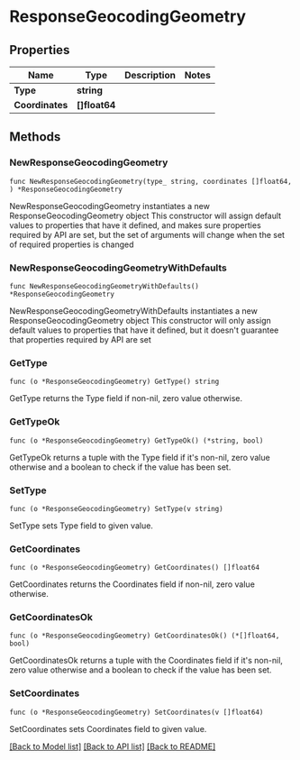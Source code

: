# ResponseGeocodingGeometry

## Properties

Name | Type | Description | Notes
------------ | ------------- | ------------- | -------------
**Type** | **string** |  | 
**Coordinates** | **[]float64** |  | 

## Methods

### NewResponseGeocodingGeometry

`func NewResponseGeocodingGeometry(type_ string, coordinates []float64, ) *ResponseGeocodingGeometry`

NewResponseGeocodingGeometry instantiates a new ResponseGeocodingGeometry object
This constructor will assign default values to properties that have it defined,
and makes sure properties required by API are set, but the set of arguments
will change when the set of required properties is changed

### NewResponseGeocodingGeometryWithDefaults

`func NewResponseGeocodingGeometryWithDefaults() *ResponseGeocodingGeometry`

NewResponseGeocodingGeometryWithDefaults instantiates a new ResponseGeocodingGeometry object
This constructor will only assign default values to properties that have it defined,
but it doesn't guarantee that properties required by API are set

### GetType

`func (o *ResponseGeocodingGeometry) GetType() string`

GetType returns the Type field if non-nil, zero value otherwise.

### GetTypeOk

`func (o *ResponseGeocodingGeometry) GetTypeOk() (*string, bool)`

GetTypeOk returns a tuple with the Type field if it's non-nil, zero value otherwise
and a boolean to check if the value has been set.

### SetType

`func (o *ResponseGeocodingGeometry) SetType(v string)`

SetType sets Type field to given value.


### GetCoordinates

`func (o *ResponseGeocodingGeometry) GetCoordinates() []float64`

GetCoordinates returns the Coordinates field if non-nil, zero value otherwise.

### GetCoordinatesOk

`func (o *ResponseGeocodingGeometry) GetCoordinatesOk() (*[]float64, bool)`

GetCoordinatesOk returns a tuple with the Coordinates field if it's non-nil, zero value otherwise
and a boolean to check if the value has been set.

### SetCoordinates

`func (o *ResponseGeocodingGeometry) SetCoordinates(v []float64)`

SetCoordinates sets Coordinates field to given value.



[[Back to Model list]](../README.md#documentation-for-models) [[Back to API list]](../README.md#documentation-for-api-endpoints) [[Back to README]](../README.md)


